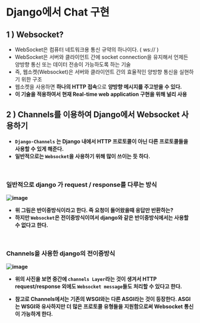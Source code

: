 # Django에서 Chat 구현

## 1 ) Websocket?
- WebSocket은 컴퓨터 네트워크용 통신 규약의 하나이다. ( ws:// )
- WebSocket은 서버와 클라이언트 간에 socket connection을 유지해서 언제든 양방향 통신 또는 데이터 전송이 가능하도록 하는 기술
- 즉, 웹소켓(Websocket)은 서버와 클라이언트 간의 효율적인 양방향 통신을 실현하기 위한 구조
- 웹소켓을 사용하면 <strong>하나의 HTTP 접속</strong>으로 <strong>양방향 메시지</storng>를 주고받을 수 있다.
- 이 기술을 적용하여서 현재 Real-time web application 구현을 위해 널리 사용

## 2 ) Channels를 이용하여 Django에서 Websocket 사용하기
- `Django-Channels` 는 Django 내에서 HTTP 프로토콜이 아닌 다른 프로토콜들을 사용할 수 있게 해준다. 
- 일반적으로는 `Websocket`을 사용하기 위해 많이 쓰이는 듯 하다.

<br/>

### 일반적으로 django 가 request / response를 다루는 방식
![image](https://darkblank.github.io/assets/statics/monaegi/channel1.png)
- 위 그림은 반이중방식이라고 한다. 즉 요청이 들어왔을때 응답만 반환하는?
- 하지만 `Websocket`은 전이중방식이여서 django와 같은 반이중방식에서는 사용할 수 없다고 한다. 
<br/>

### Channels을 사용한 django의 전이중방식
![image](https://darkblank.github.io/assets/statics/monaegi/channel2.png)
- 위의 사진을 보면 중간에 `channels Layer`라는 것이 생겨서 HTTP request/response 외에도 `Websocket message`들도 처리할 수 있다고 한다.

- 참고로 Channels에서는 기존의 WSGI와는 다른 ASGI라는 것이 등장한다. ASGI는 WSGI와 유사하지만 더 많은 프로토콜 유형들을 지원함으로써 Websocket 통신이 가능하게 한다.
